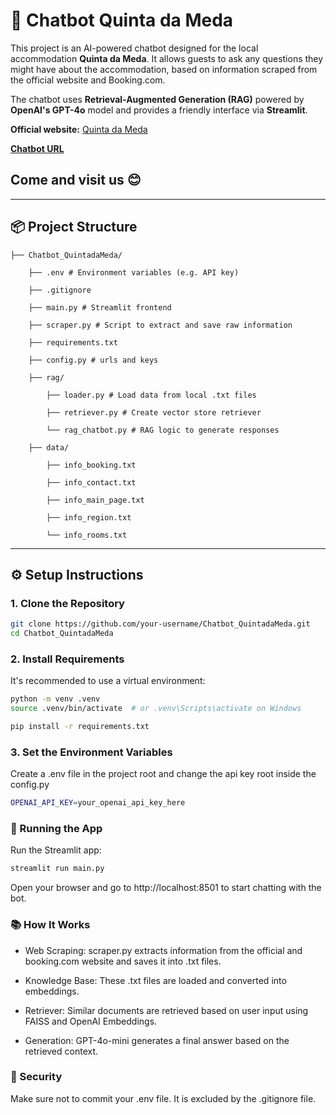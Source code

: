 # 🤖 Chatbot Quinta da Meda

This project is an AI-powered chatbot designed for the local accommodation **Quinta da Meda**. It allows guests to ask any questions they might have about the accommodation, based on information scraped from the official website and Booking.com.

The chatbot uses **Retrieval-Augmented Generation (RAG)** powered by **OpenAI's GPT-4o** model and provides a friendly interface via **Streamlit**.

**Official website:** [Quinta da Meda](https://www.quintadameda.com/en)

**[Chatbot URL](https://chatbot-quintadameda.streamlit.app/)**

## Come and visit us 😊

---

## 📦 Project Structure

    ├── Chatbot_QuintadaMeda/
    
        ├── .env # Environment variables (e.g. API key)
    
        ├── .gitignore
    
        ├── main.py # Streamlit frontend
    
        ├── scraper.py # Script to extract and save raw information
    
        ├── requirements.txt
    
        ├── config.py # urls and keys
    
        ├── rag/
    
            ├── loader.py # Load data from local .txt files
        
            ├── retriever.py # Create vector store retriever
    
            └── rag_chatbot.py # RAG logic to generate responses
    
        ├── data/
    
            ├── info_booking.txt
    
            ├── info_contact.txt
    
            ├── info_main_page.txt
    
            ├── info_region.txt
    
            └── info_rooms.txt


---

## ⚙️ Setup Instructions

### 1. Clone the Repository

```bash
git clone https://github.com/your-username/Chatbot_QuintadaMeda.git
cd Chatbot_QuintadaMeda
```

### 2. Install Requirements
It's recommended to use a virtual environment:

```bash
python -m venv .venv
source .venv/bin/activate  # or .venv\Scripts\activate on Windows

pip install -r requirements.txt
```

### 3. Set the Environment Variables
Create a .env file in the project root and change the api key root inside the config.py

```bash
OPENAI_API_KEY=your_openai_api_key_here
```

### 🚀 Running the App
Run the Streamlit app:

```bash
streamlit run main.py
```

Open your browser and go to http://localhost:8501 to start chatting with the bot.

### 📚 How It Works
- Web Scraping: scraper.py extracts information from the official and booking.com website and saves it into .txt files.

- Knowledge Base: These .txt files are loaded and converted into embeddings.

- Retriever: Similar documents are retrieved based on user input using FAISS and OpenAI Embeddings.

- Generation: GPT-4o-mini generates a final answer based on the retrieved context.

### 🔐 Security
Make sure not to commit your .env file. It is excluded by the .gitignore file.
